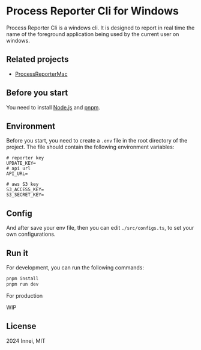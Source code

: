 # Process Reporter Cli for Windows

Process Reporter Cli is a windows cli. It is designed to report in real time the name of the foreground application being used by the current user on windows.

## Related projects

- [ProcessReporterMac](https://github.com/mx-space/ProcessReporterMac)

## Before you start

You need to install [Node.js](https://nodejs.org/en/) and [pnpm](https://pnpm.io/).

## Environment

Before you start, you need to create a `.env` file in the root directory of the project. The file should contain the following environment variables:

```env
# reporter key
UPDATE_KEY=
# api url
API_URL=

# aws S3 key
S3_ACCESS_KEY=
S3_SECRET_KEY=
```

## Config

And after save your env file, then you can edit `./src/configs.ts`, to set your own configurations.

## Run it

For development, you can run the following commands:

```bash
pnpm install
pnpm run dev
```

For production

WIP

## License

2024 Innei, MIT
